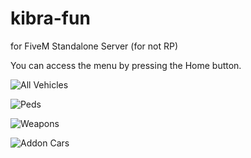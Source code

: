 # kibra-fun
for FiveM Standalone Server (for not RP)

You can access the menu by pressing the Home button.

![All Vehicles](http://i.hizliresim.com/2t0p2vs.png)

![Peds](https://i.hizliresim.com/4y3gaaf.png)

![Weapons](https://i.hizliresim.com/gk3b4el.png)

![Addon Cars](https://i.hizliresim.com/ncqvzef.png)
